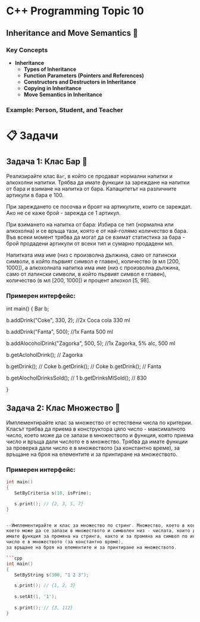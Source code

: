 # C++ Programming Topic 10

## Inheritance and Move Semantics 🧬

### Key Concepts

- **Inheritance**
  - **Types of Inheritance**
  - **Function Parameters (Pointers and References)**
  - **Constructors and Destructors in Inheritance**
  - **Copying in Inheritance**
  - **Move Semantics in Inheritance**

### Example: Person, Student, and Teacher
# 📋 Задачи

## Задача 1: Клас Бар 🍹

Реализирайте клас `Bar`, в който се продават нормални напитки и алкохолни напитки. Трябва да имате функции за зареждане на напитки от бара и взимане на напитка от бара. Капацитетът на различните артикули в бара е 100.

При зареждането се посочва и броят на артикулите, които се зареждат. Ако не се каже брой - зарежда се 1 артикул.

При взимането на напитка от бара: Избира се тип (нормална или алкохолна) и се връща тази, която е от най-голямо количество в бара. Във всеки момент трябва да могат да се взимат статистика за бара - брой продадени артикули oт всеки тип и сумарно продадени мл.

Напитката има име (низ с произволна дължина, само от латински символи, в който първият символ е главен), количество (в мл [200, 1000]), а алкохолната напитка има име (низ с произволна дължина, само от латински символи, в който първият символ е главен), количество (в мл [200, 1000]) и процент алкохол [5, 98].

### Примерен интерфейс:

int main()
{
   Bar b;

   b.addDrink("Coke", 330, 2); //2x Coca cola 330 ml

   b.addDrink("Fanta", 500);   //1x Fanta 500 ml

   b.addAlocoholDrink("Zagorka", 500, 5); //1x Zagorka, 5% alc,  500 ml

   b.getAcloholDrink(); // Zagorka 
   
   b.getDrink(); // Coke
   b.getDrink(); // Coke
   b.getDrink(); // Fanta
   
   b.getAlocholDrinksSold(); // 1
   b.getDrinksMlSold(); // 830

}
## Задача 2: Клас Множество 🔢

Имплементирайте клас за множество от естествени числа по критерии. Класът трябва да приема в конструктора цяло число -
максималното число, което може да се запази в множеството и функция, която приема число и връща дали числото е в множество.
Трябва да имате функции за проверка дали число е в множеството (за константно време), за връщане на броя на елементите и за принтиране на множеството.

### Примерен интерфейс:
```cpp
int main()
{
   SetByCriteria s(10, isPrime);

   s.print(); // {2, 3, 5, 7}
}


--Имплементирайте и клас за множество по стринг. Множество, което в конструктора приема цяло число - максималното число,
което може да се запази в множеството и символен низ - числата, които да се запазят, разделени с интервал. Трябва да
имате функция за промяна на стринга, както и за промяна на символ по индекс. Трябва да имате и функции за проверка дали
число е в множеството (за константно време),
за връщане на броя на елементите и за принтиране на множеството.

```cpp
int main()
{
   SetByString s(300, "1 2 3");

   s.print(); // {1, 2, 3}
   
   s.setAt(1, '1');
   
   s.print(); // {3, 112}
}


